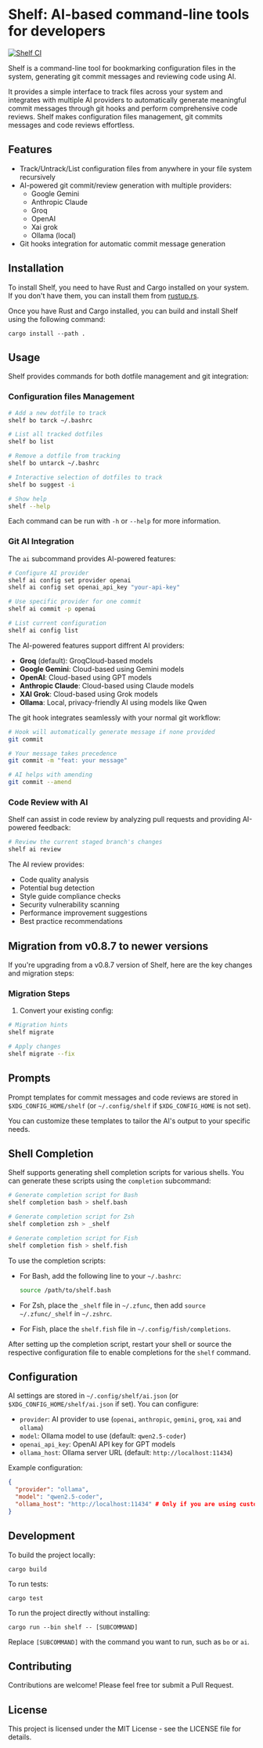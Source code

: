 # Shelf: AI-based command-line tools for developers

[![Shelf CI](https://github.com/ab22593k/shelf/actions/workflows/ci.yml/badge.svg)](https://github.com/ab22593k/shelf/actions/workflows/ci.yml)

Shelf is a command-line tool for bookmarking configuration files in the system, generating git commit
messages and reviewing code using AI.

It provides a simple interface to track files across your system and integrates with multiple AI
providers to automatically generate meaningful commit messages through git hooks and perform
comprehensive code reviews. Shelf makes configuration files management, git commits messages and
code reviews effortless.

## Features

- Track/Untrack/List configuration files from anywhere in your file system recursively
- AI-powered git commit/review generation with multiple providers:
  - Google Gemini
  - Anthropic Claude
  - Groq
  - OpenAI
  - Xai grok
  - Ollama (local)
- Git hooks integration for automatic commit message generation

## Installation

To install Shelf, you need to have Rust and Cargo installed on your system. If you don't have them,
you can install them from [rustup.rs](https://rustup.rs/).

Once you have Rust and Cargo installed, you can build and install Shelf using the following command:

```
cargo install --path .
```
## Usage

Shelf provides commands for both dotfile management and git integration:

### Configuration files Management

```bash
# Add a new dotfile to track
shelf bo tarck ~/.bashrc

# List all tracked dotfiles
shelf bo list

# Remove a dotfile from tracking
shelf bo untarck ~/.bashrc

# Interactive selection of dotfiles to track
shelf bo suggest -i

# Show help
shelf --help
```

Each command can be run with `-h` or `--help` for more information.

### Git AI Integration

The `ai` subcommand provides AI-powered features:

```bash
# Configure AI provider
shelf ai config set provider openai
shelf ai config set openai_api_key "your-api-key"

# Use specific provider for one commit
shelf ai commit -p openai

# List current configuration
shelf ai config list
```

The AI-powered features support diffrent AI providers:
- **Groq** (default): GroqCloud-based models
- **Google Gemini**: Cloud-based using Gemini models
- **OpenAI**: Cloud-based using GPT models
- **Anthropic Claude**: Cloud-based using Claude models
- **XAI Grok**: Cloud-based using Grok models
- **Ollama**: Local, privacy-friendly AI using models like Qwen

The git hook integrates seamlessly with your normal git workflow:
```bash
# Hook will automatically generate message if none provided
git commit

# Your message takes precedence
git commit -m "feat: your message"

# AI helps with amending
git commit --amend
```

### Code Review with AI

Shelf can assist in code review by analyzing pull requests and providing AI-powered feedback:

```bash
# Review the current staged branch's changes
shelf ai review
```

The AI review provides:
- Code quality analysis
- Potential bug detection
- Style guide compliance checks
- Security vulnerability scanning
- Performance improvement suggestions
- Best practice recommendations

## Migration from v0.8.7 to newer versions

If you're upgrading from a v0.8.7 version of Shelf, here are the key changes and migration steps:

### Migration Steps

1. Convert your existing config:
```bash
# Migration hints
shelf migrate

# Apply changes
shelf migrate --fix
```

## Prompts

Prompt templates for commit messages and code reviews are stored in `$XDG_CONFIG_HOME/shelf`
(or `~/.config/shelf` if `$XDG_CONFIG_HOME` is not set).

You can customize these templates to tailor the AI's output to your specific needs.


## Shell Completion

Shelf supports generating shell completion scripts for various shells. You can generate these
scripts using the `completion` subcommand:

```bash
# Generate completion script for Bash
shelf completion bash > shelf.bash

# Generate completion script for Zsh
shelf completion zsh > _shelf

# Generate completion script for Fish
shelf completion fish > shelf.fish
```

To use the completion scripts:

- For Bash, add the following line to your `~/.bashrc`:

  ```bash
  source /path/to/shelf.bash
  ```

- For Zsh, place the `_shelf` file in `~/.zfunc`, then add `source ~/.zfunc/_shelf` in `~/.zshrc`.

- For Fish, place the `shelf.fish` file in `~/.config/fish/completions`.

After setting up the completion script, restart your shell or source the respective configuration file to enable completions for the `shelf` command.

## Configuration

AI settings are stored in `~/.config/shelf/ai.json` (or `$XDG_CONFIG_HOME/shelf/ai.json` if set). You can configure:

- `provider`: AI provider to use (`openai`, `anthropic`, `gemini`, `groq`, `xai` and `ollama`)
- `model`: Ollama model to use (default: `qwen2.5-coder`)
- `openai_api_key`: OpenAI API key for GPT models
- `ollama_host`: Ollama server URL (default: `http://localhost:11434`)

Example configuration:
```json
{
  "provider": "ollama",
  "model": "qwen2.5-coder",
  "ollama_host": "http://localhost:11434" # Only if you are using custom host,
}
```
## Development

To build the project locally:

```
cargo build
```
To run tests:

```
cargo test
```
To run the project directly without installing:

```
cargo run --bin shelf -- [SUBCOMMAND]
```

Replace `[SUBCOMMAND]` with the command you want to run, such as `bo` or `ai`.

## Contributing

Contributions are welcome! Please feel free tor submit a Pull Request.

## License

This project is licensed under the MIT License - see the LICENSE file for details.
